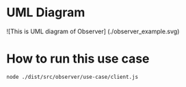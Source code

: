 # UML Diagram
![This is UML diagram of Observer] (./observer_example.svg)

# How to run this use case
`node ./dist/src/observer/use-case/client.js`
